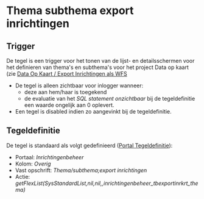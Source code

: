 # Thema subthema export inrichtingen

## Trigger

De tegel is een trigger voor het tonen van de lijst- en detailsschermen voor het definieren van thema's en subthema's voor het project Data op kaart (zie [Data Op Kaart / Export Inrichtingen als WFS](../../../../instellen_inrichten/data_op_kaart.md)

- De tegel is alleen zichtbaar voor inlogger wanneer:
  - deze aan hem/haar is toegekend
  - de evaluatie van het _SQL statement onzichtbaar_ bij de tegeldefinitie een waarde ongelijk aan 0 oplevert.
- Een tegel is disabled indien zo aangevinkt bij de tegeldefinitie.

## Tegeldefinitie

De tegel is standaard als volgt gedefinieerd ([Portal Tegeldefinitie](../../../../instellen_inrichten/portaldefinitie/portal_tegel.md)):

- Portaal: _Inrichtingenbeheer_
- Kolom: _Overig_
- Vast opschrift: _Thema/subthema;export inrichtingen_
- Actie: _getFlexList(SysStandardList,nil,nil,,inrichtingenbeheer_tbexportinrkrt_thema)_
